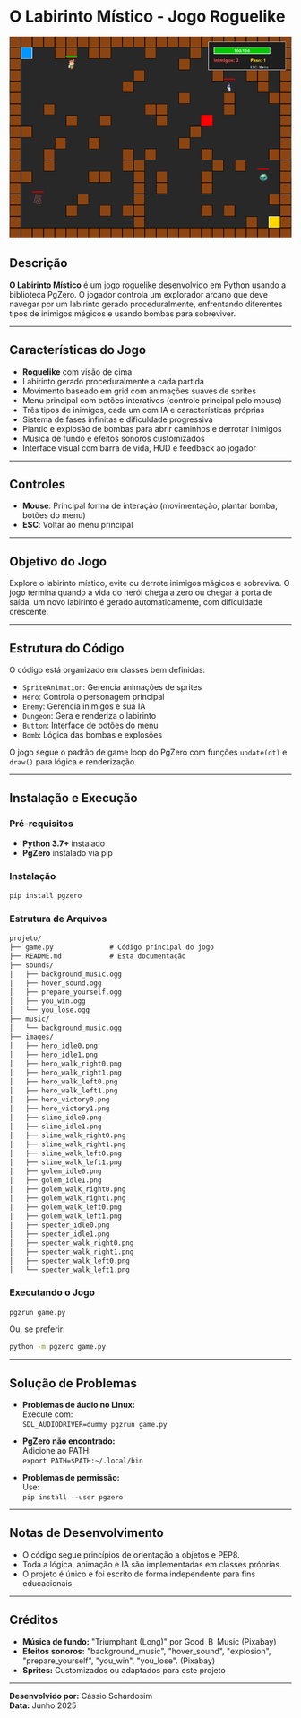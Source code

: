 # O Labirinto Místico - Jogo Roguelike

![screenshot do jogo](images/screenshot.PNG)

## Descrição

**O Labirinto Místico** é um jogo roguelike desenvolvido em Python usando a biblioteca PgZero. O jogador controla um explorador arcano que deve navegar por um labirinto gerado proceduralmente, enfrentando diferentes tipos de inimigos mágicos e usando bombas para sobreviver.

---

## Características do Jogo

- **Roguelike** com visão de cima
- Labirinto gerado proceduralmente a cada partida
- Movimento baseado em grid com animações suaves de sprites
- Menu principal com botões interativos (controle principal pelo mouse)
- Três tipos de inimigos, cada um com IA e características próprias
- Sistema de fases infinitas e dificuldade progressiva
- Plantio e explosão de bombas para abrir caminhos e derrotar inimigos
- Música de fundo e efeitos sonoros customizados
- Interface visual com barra de vida, HUD e feedback ao jogador

---

## Controles

- **Mouse**: Principal forma de interação (movimentação, plantar bomba, botões do menu)
- **ESC**: Voltar ao menu principal

---

## Objetivo do Jogo

Explore o labirinto místico, evite ou derrote inimigos mágicos e sobreviva. O jogo termina quando a vida do herói chega a zero ou chegar à porta de saída, um novo labirinto é gerado automaticamente, com dificuldade crescente.

---

## Estrutura do Código

O código está organizado em classes bem definidas:

- `SpriteAnimation`: Gerencia animações de sprites
- `Hero`: Controla o personagem principal
- `Enemy`: Gerencia inimigos e sua IA
- `Dungeon`: Gera e renderiza o labirinto
- `Button`: Interface de botões do menu
- `Bomb`: Lógica das bombas e explosões

O jogo segue o padrão de game loop do PgZero com funções `update(dt)` e `draw()` para lógica e renderização.

---

## Instalação e Execução

### Pré-requisitos

- **Python 3.7+** instalado
- **PgZero** instalado via pip

### Instalação

```bash
pip install pgzero
```

### Estrutura de Arquivos

```
projeto/
├── game.py              # Código principal do jogo
├── README.md            # Esta documentação
├── sounds/
│   ├── background_music.ogg
│   ├── hover_sound.ogg
│   ├── prepare_yourself.ogg
│   ├── you_win.ogg
│   └── you_lose.ogg
├── music/
│   └── background_music.ogg
├── images/
│   ├── hero_idle0.png
│   ├── hero_idle1.png
│   ├── hero_walk_right0.png
│   ├── hero_walk_right1.png
│   ├── hero_walk_left0.png
│   ├── hero_walk_left1.png
│   ├── hero_victory0.png
│   ├── hero_victory1.png
│   ├── slime_idle0.png
│   ├── slime_idle1.png
│   ├── slime_walk_right0.png
│   ├── slime_walk_right1.png
│   ├── slime_walk_left0.png
│   ├── slime_walk_left1.png
│   ├── golem_idle0.png
│   ├── golem_idle1.png
│   ├── golem_walk_right0.png
│   ├── golem_walk_right1.png
│   ├── golem_walk_left0.png
│   ├── golem_walk_left1.png
│   ├── specter_idle0.png
│   ├── specter_idle1.png
│   ├── specter_walk_right0.png
│   ├── specter_walk_right1.png
│   ├── specter_walk_left0.png
│   └── specter_walk_left1.png
```

### Executando o Jogo

```bash
pgzrun game.py
```

Ou, se preferir:

```bash
python -m pgzero game.py
```

---

## Solução de Problemas

- **Problemas de áudio no Linux:**  
  Execute com:  
  `SDL_AUDIODRIVER=dummy pgzrun game.py`

- **PgZero não encontrado:**  
  Adicione ao PATH:  
  `export PATH=$PATH:~/.local/bin`

- **Problemas de permissão:**  
  Use:  
  `pip install --user pgzero`

---

## Notas de Desenvolvimento

- O código segue princípios de orientação a objetos e PEP8.
- Toda a lógica, animação e IA são implementadas em classes próprias.
- O projeto é único e foi escrito de forma independente para fins educacionais.

---

## Créditos

- **Música de fundo:** "Triumphant (Long)" por Good_B_Music (Pixabay)
- **Efeitos sonoros:** "background_music", "hover_sound", "explosion", "prepare_yourself", "you_win", "you_lose". (Pixabay)
- **Sprites:** Customizados ou adaptados para este projeto

---

**Desenvolvido por:** Cássio Schardosim  
**Data:** Junho 2025

